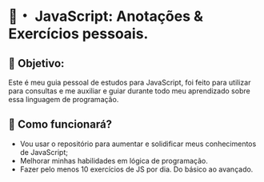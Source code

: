 # 📒・ JavaScript: Anotações & Exercícios pessoais.


## 🚀 Objetivo:

Este é meu guia pessoal de estudos para JavaScript, foi feito para utilizar para consultas e me auxiliar e guiar durante todo meu aprendizado sobre essa linguagem de programação.
##

## 🚀 Como funcionará?

  - Vou usar o repositório para aumentar e solidificar meus conhecimentos de JavaScript;
  - Melhorar minhas habilidades em lógica de programação. 
  - Fazer pelo menos 10 exercícios de JS por dia. Do básico ao avançado.


